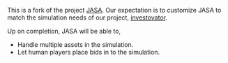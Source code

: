 This is a fork of the project [JASA][1]. Our expectation is to customize JASA to match the simulation needs of our project, [investovator][2].

Up on completion, JASA will be able to,

 - Handle multiple assets in the simulation.
 - Let human players place bids in to the simulation.


  [1]: http://jasa.sourceforge.net
  [2]: http://investovator.github.com

